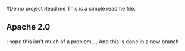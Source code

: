 #Demo project Read me
This is a simple readme file.
## Apache 2.0
I hope this isn't much of a problem....
And this is done in a new branch
